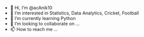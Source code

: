 - 👋 Hi, I’m @acAnik10
- 👀 I’m interested in Statistics, Data Analytics, Cricket, Football
- 🌱 I’m currently learning Python
- 💞️ I’m looking to collaborate on ...
- 📫 How to reach me ...

<!---
acAnik10/acAnik10 is a ✨ special ✨ repository because its `README.md` (this file) appears on your GitHub profile.
You can click the Preview link to take a look at your changes.
--->
